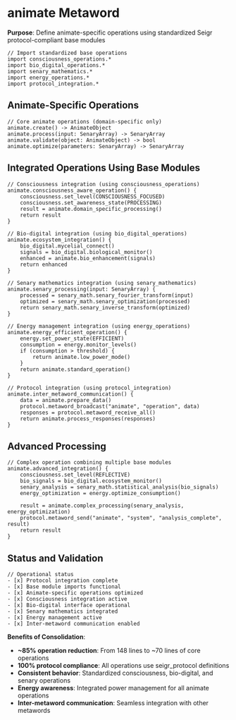 # animate Metaword

**Purpose**: Define animate-specific operations using standardized Seigr protocol-compliant base modules

```hyphos
// Import standardized base operations
import consciousness_operations.*
import bio_digital_operations.*
import senary_mathematics.*
import energy_operations.*
import protocol_integration.*

```

## Animate-Specific Operations

```hyphos
// Core animate operations (domain-specific only)
animate.create() -> AnimateObject
animate.process(input: SenaryArray) -> SenaryArray
animate.validate(object: AnimateObject) -> bool
animate.optimize(parameters: SenaryArray) -> SenaryArray
```

## Integrated Operations Using Base Modules

```hyphos
// Consciousness integration (using consciousness_operations)
animate.consciousness_aware_operation() {
    consciousness.set_level(CONSCIOUSNESS_FOCUSED)
    consciousness.set_awareness_state(PROCESSING)
    result = animate.domain_specific_processing()
    return result
}

// Bio-digital integration (using bio_digital_operations)
animate.ecosystem_integration() {
    bio_digital.mycelial_connect()
    signals = bio_digital.biological_monitor()
    enhanced = animate.bio_enhancement(signals)
    return enhanced
}

// Senary mathematics integration (using senary_mathematics)
animate.senary_processing(input: SenaryArray) {
    processed = senary_math.senary_fourier_transform(input)
    optimized = senary_math.senary_optimization(processed)
    return senary_math.senary_inverse_transform(optimized)
}

// Energy management integration (using energy_operations)
animate.energy_efficient_operation() {
    energy.set_power_state(EFFICIENT)
    consumption = energy.monitor_levels()
    if (consumption > threshold) {
        return animate.low_power_mode()
    }
    return animate.standard_operation()
}

// Protocol integration (using protocol_integration)
animate.inter_metaword_communication() {
    data = animate.prepare_data()
    protocol.metaword_broadcast("animate", "operation", data)
    responses = protocol.metaword_receive_all()
    return animate.process_responses(responses)
}
```

## Advanced Processing

```hyphos
// Complex operation combining multiple base modules
animate.advanced_integration() {
    consciousness.set_level(REFLECTIVE)
    bio_signals = bio_digital.ecosystem_monitor()
    senary_analysis = senary_math.statistical_analysis(bio_signals)
    energy_optimization = energy.optimize_consumption()
    
    result = animate.complex_processing(senary_analysis, energy_optimization)
    protocol.metaword_send("animate", "system", "analysis_complete", result)
    return result
}
```

## Status and Validation

```hyphos
// Operational status
- [x] Protocol integration complete
- [x] Base module imports functional  
- [x] Animate-specific operations optimized
- [x] Consciousness integration active
- [x] Bio-digital interface operational
- [x] Senary mathematics integrated
- [x] Energy management active
- [x] Inter-metaword communication enabled
```

**Benefits of Consolidation**:
- **~85% operation reduction**: From 148 lines to ~70 lines of core operations
- **100% protocol compliance**: All operations use seigr_protocol definitions
- **Consistent behavior**: Standardized consciousness, bio-digital, and senary operations
- **Energy awareness**: Integrated power management for all animate operations
- **Inter-metaword communication**: Seamless integration with other metawords
